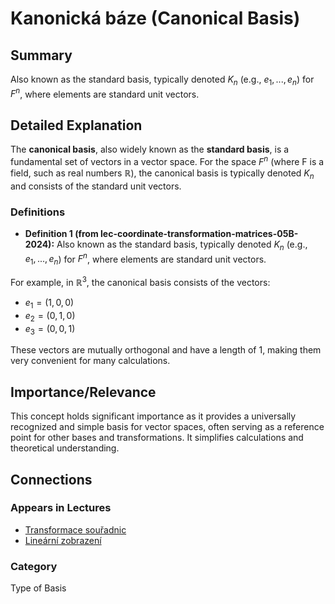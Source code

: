 # Kanonická báze (Canonical Basis)

## Summary
Also known as the standard basis, typically denoted $K_n$ (e.g., $e_1, ..., e_n$) for $F^n$, where elements are standard unit vectors.

## Detailed Explanation
The **canonical basis**, also widely known as the **standard basis**, is a fundamental set of vectors in a vector space. For the space $F^n$ (where F is a field, such as real numbers $\mathbb{R}$), the canonical basis is typically denoted $K_n$ and consists of the standard unit vectors.

### Definitions
*   **Definition 1 (from lec-coordinate-transformation-matrices-05B-2024):** Also known as the standard basis, typically denoted $K_n$ (e.g., $e_1, ..., e_n$) for $F^n$, where elements are standard unit vectors.

For example, in $\mathbb{R}^3$, the canonical basis consists of the vectors:
*   $e_1 = (1, 0, 0)$
*   $e_2 = (0, 1, 0)$
*   $e_3 = (0, 0, 1)$

These vectors are mutually orthogonal and have a length of 1, making them very convenient for many calculations.

## Importance/Relevance
This concept holds significant importance as it provides a universally recognized and simple basis for vector spaces, often serving as a reference point for other bases and transformations. It simplifies calculations and theoretical understanding.

## Connections
### Appears in Lectures
*   [Transformace souřadnic](lec-coordinate-transformation-matrices-05B-2024)
*   [Lineární zobrazení](lec_3a1d5599-e40d-4042-832d-d69b45499fe2)

### Category
Type of Basis